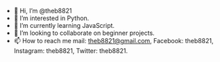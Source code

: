 - 👋 Hi, I’m @theb8821
- 👀 I’m interested in Python.
- 🌱 I’m currently learning JavaScript.
- 💞️ I’m looking to collaborate on beginner projects.
- 📫 How to reach me mail: theb8821@gmail.com, Facebook: theb8821, Instagram: theb8821, Twitter: theb8821.

<!---
theb8821/theb8821 is a ✨ special ✨ repository because its `README.md` (this file) appears on your GitHub profile.
You can click the Preview link to take a look at your changes.
--->
